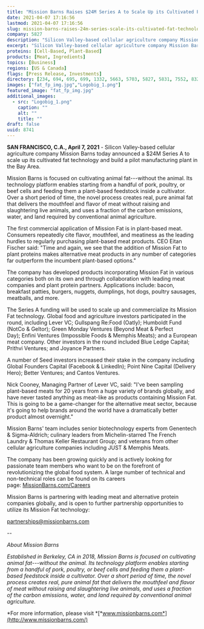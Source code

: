 ```yaml
---
title: "Mission Barns Raises $24M Series A to Scale Up its Cultivated Fat Technology and Build Pilot Production Facility"
date: 2021-04-07 17:16:56
lastmod: 2021-04-07 17:16:56
slug: mission-barns-raises-24m-series-scale-its-cultivated-fat-technology-and-build-pilot
company: 5827
description: "Silicon Valley-based cellular agriculture company Mission Barns today announced a $24M Series A to scale up its cultivated fat technology and build a pilot manufacturing plant in the Bay Area."
excerpt: "Silicon Valley-based cellular agriculture company Mission Barns today announced a $24M Series A to scale up its cultivated fat technology and build a pilot manufacturing plant in the Bay Area."
proteins: [Cell-Based, Plant-Based]
products: [Meat, Ingredients]
topics: [Business]
regions: [US & Canada]
flags: [Press Release, Investments]
directory: [234, 694, 695, 699, 1332, 5663, 5703, 5827, 5831, 7552, 8328]
images: ["fat_fp_img.jpg","Logobig_1.png"]
featured_image: "fat_fp_img.jpg"
additional_images:
  - src: "Logobig_1.png"
    caption: ""
    alt: ""
    title: ""
draft: false
uuid: 8741
---
```

**SAN FRANCISCO, C.A., April 7, 2021** - Silicon Valley-based cellular
agriculture company Mission Barns today announced a \$24M Series A to
scale up its cultivated fat technology and build a pilot manufacturing
plant in the Bay Area.

Mission Barns is focused on cultivating animal fat---without the animal.
Its technology platform enables starting from a handful of pork,
poultry, or beef cells and feeding them a plant-based feedstock inside a
cultivator. Over a short period of time, the novel process creates real,
pure animal fat that delivers the mouthfeel and flavor of meat without
raising and slaughtering live animals, and uses a fraction of the carbon
emissions, water, and land required by conventional animal agriculture.

The first commercial application of Mission Fat is in plant-based meat.
Consumers repeatedly cite flavor, mouthfeel, and meatiness as the
leading hurdles to regularly purchasing plant-based meat products. CEO
Eitan Fischer said: "Time and again, we see that the addition of Mission
Fat to plant proteins makes alternative meat products in any number of
categories far outperform the incumbent plant-based options."

The company has developed products incorporating Mission Fat in various
categories both on its own and through collaboration with leading meat
companies and plant protein partners. Applications include: bacon,
breakfast patties, burgers, nuggets, dumplings, hot dogs, poultry
sausages, meatballs, and more.

The Series A funding will be used to scale up and commercialize its
Mission Fat technology. Global food and agriculture investors
participated in the round, including Lever VC; Gullspang Re:Food
(Oatly); Humboldt Fund (NotCo & Geltor); Green Monday Ventures (Beyond
Meat & Perfect Day); Enfini Ventures (Impossible Foods & Memphis
Meats); and a European meat company. Other investors in the round
included Blue Ledge Capital; Prithvi Ventures; and Joyance Partners.

A number of Seed investors increased their stake in the company
including Global Founders Capital (Facebook & LinkedIn); Point Nine
Capital (Delivery Hero); Better Ventures; and Cantos Ventures.

Nick Cooney, Managing Partner of Lever VC, said: \"I\'ve been sampling
plant-based meats for 20 years from a huge variety of brands globally,
and have never tasted anything as meat-like as products containing
Mission Fat. This is going to be a game-changer for the alternative meat
sector, because it\'s going to help brands around the world have a
dramatically better product almost overnight."

Mission Barns' team includes senior biotechnology experts from Genentech
& Sigma-Aldrich; culinary leaders from Michelin-starred The French
Laundry & Thomas Keller Restaurant Group; and veterans from other
cellular agriculture companies including JUST & Memphis Meats.

The company has been growing quickly and is actively looking for
passionate team members who want to be on the forefront of
revolutionizing the global food system. A large number of technical and
non-technical roles can be found on its careers
page: [MissionBarns.com/Careers](https://missionbarns.com/careers/)

Mission Barns is partnering with leading meat and alternative protein
companies globally, and is open to further partnership opportunities to
utilize its Mission Fat technology:

[partnerships@missionbarns.com](mailto:contact@missionbarns.com)

*\--*

*About Mission Barns*

*Established in Berkeley, CA in 2018, Mission Barns is focused on
cultivating animal fat---without the animal. Its technology platform
enables starting from a handful of pork, poultry, or beef cells and
feeding them a plant-based feedstock inside a cultivator. Over a short
period of time, the novel process creates real, pure animal fat that
delivers the mouthfeel and flavor of meat without raising and
slaughtering live animals, and uses a fraction of the carbon emissions,
water, and land required by conventional animal agriculture.*

*For more information, please
visit *[*www.missionbarns.com*](http://www.missionbarns.com/)

